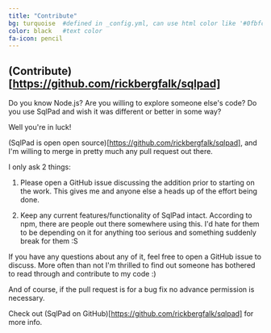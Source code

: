 ```yaml
---
title: "Contribute"
bg: turquoise  #defined in _config.yml, can use html color like '#0fbfcf'
color: black   #text color
fa-icon: pencil
---
```


## (Contribute)[https://github.com/rickbergfalk/sqlpad]

Do you know Node.js? Are you willing to explore someone else's code? Do you use SqlPad and wish it was different or better in some way?

Well you're in luck! 

(SqlPad is open open source)[https://github.com/rickbergfalk/sqlpad], and I'm willing to merge in pretty much any pull request out there. 

I only ask 2 things: 

1. Please open a GitHub issue discussing the addition prior to starting on the work. This gives me and anyone else a heads up of the effort being done. 

2. Keep any current features/functionality of SqlPad intact. According to npm, there are people out there somewhere using this. I'd hate for them to be depending on it for anything too serious and something suddenly break for them :S

If you have any questions about any of it, feel free to open a GitHub issue to discuss. More often than not I'm thrilled to find out someone has bothered to read through and contribute to my code :)

And of course, if the pull request is for a bug fix no advance permission is necessary.

Check out (SqlPad on GitHub)[https://github.com/rickbergfalk/sqlpad] for more info.